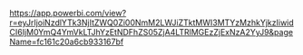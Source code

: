 https://app.powerbi.com/view?r=eyJrIjoiNzdlYTk3NjItZWQ0Zi00NmM2LWJiZTktMWI3MTYzMzhkYjkzIiwidCI6IjM0YmQ4YmVkLTJhYzEtNDFhZS05ZjA4LTRlMGEzZjExNzA2YyJ9&pageName=fc161c20a6cb933167bf
